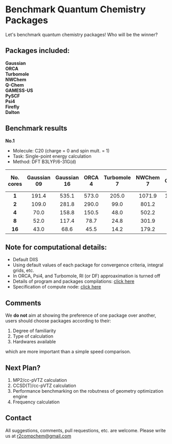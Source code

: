 # Benchmark Quantum Chemistry Packages
Let's benchmark quantum chemistry packages! Who will be the winner?

## Packages included:
**Gaussian** \
**ORCA** \
**Turbomole** \
**NWChem** \
**Q-Chem** \
**GAMESS-US** \
**PySCF** \
**Psi4** \
**Firefly** \
**Dalton**

## Benchmark results

**No.1**
- Molecule: C20 (charge = 0 and spin mult. = 1)<br>
- Task: Single-point energy calculation <br>
- Method: DFT B3LYP/6-31G(d)

|  **No. cores** | **Gaussian 09** | **Gaussian 16** | **ORCA 4** | **Turbomole 7** | **NWChem 7** | **Q-Chem 5** | **GAMESS-US 2020** | **PySCF 1.7** | **Psi4 1.3** | **Firefly 8** | **Dalton 2018** |
| :---: | :---: | :---: | :---: | :---: | :---: | :---: | :---: | :---: | :---: | :---: | :---: |
|  **1** | 191.4 | 535.1 | 573.0 | 205.0 | 1071.9 | 195.6 | 766.2 | 1758.9 | 726.2 | 1031.8 | 1502.0 |
|  **2** | 109.0 | 281.8 | 290.0 | 99.0 | 801.2 | 87.9 | 389.1 | 889.3 | 372.2 | 531.2 | 6215.0 |
|  **4** | 70.0 | 158.8 | 150.5 | 48.0 | 502.2 | 45.3 | 202.0 | 451.8 | 193.2 | 271.8 | 2142.0 |
|  **8** | 52.0 | 117.4 | 78.7 | 24.8 | 301.9 | 24.6 | 130.1 | 251.2 | 102.1 | 140.5 | 940.0 |
|  **16** | 43.0 | 68.6 | 45.5 | 14.2 | 179.2 | 16.7 | 90.1 | 135.5 | 60.2 | 79.3 | 456.0 |


## Note for computational details:
- Default DIIS
- Using default values of each package for convergence criteria, integral grids, etc.
- In ORCA, Psi4, and Turbomole, RI (or DF) approaximation is turned off
- Details of program and packages compilations: [click here](./compile/README.md)
- Specification of compute node: [click here](./misc/README.md)

## Comments
We **do not** aim at showing the preference of one package over another, users should choose packages according to their:
1. Degree of familiarity
2. Type of calculation
3. Hardwares available

which are more important than a simple speed comparison.

## Next Plan?
1. MP2/cc-pVTZ calculation
2. CCSD(T)/cc-pVTZ calculation
3. Performance benchmarking on the robutness of geometry optimization engine
4. Frequency calculation

## Contact
All suggestions, comments, pull requestions, etc. are welcome. Please write us at r2compchem@gmail.com
